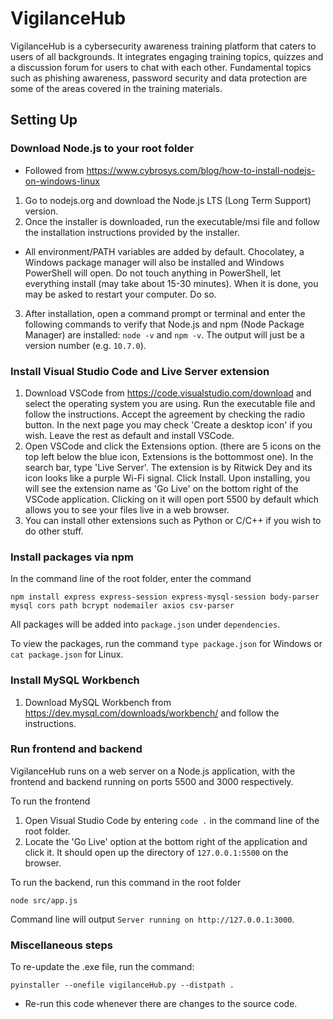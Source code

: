 # VigilanceHub
VigilanceHub is a cybersecurity awareness training platform that caters to users of all backgrounds. It integrates engaging training topics, quizzes and a discussion forum for users to chat with each other. Fundamental topics such as phishing awareness, password security and data protection are some of the areas covered in the training materials.

## Setting Up
### Download Node.js to your root folder
* Followed from https://www.cybrosys.com/blog/how-to-install-nodejs-on-windows-linux

1. Go to nodejs.org and download the Node.js LTS (Long Term Support) version.
2. Once the installer is downloaded, run the executable/msi file and follow the installation instructions provided by the installer.

* All environment/PATH variables are added by default. Chocolatey, a Windows package manager will also be installed and Windows PowerShell will open. Do not touch anything in PowerShell, let everything install (may take about 15-30 minutes). When it is done, you may be asked to restart your computer. Do so.

3. After installation, open a command prompt or terminal and enter the following commands to verify that Node.js and npm (Node Package Manager) are installed: ```node -v``` and ```npm -v```. The output will just be a version number (e.g. ```10.7.0```).

### Install Visual Studio Code and Live Server extension
1. Download VSCode from https://code.visualstudio.com/download and select the operating system you are using. Run the executable file and follow the instructions. Accept the agreement by checking the radio button. In the next page you may check 'Create a desktop icon' if you wish. Leave the rest as default and install VSCode.
2. Open VSCode and click the Extensions option. (there are 5 icons on the top left below the blue icon, Extensions is the bottommost one). In the search bar, type 'Live Server'. The extension is by Ritwick Dey and its icon looks like a purple Wi-Fi signal. Click Install. Upon installing, you will see the extension name as 'Go Live' on the bottom right of the VSCode application. Clicking on it will open port 5500 by default which allows you to see your files live in a web browser.
3. You can install other extensions such as Python or C/C++ if you wish to do other stuff.

### Install packages via npm
In the command line of the root folder, enter the command
```
npm install express express-session express-mysql-session body-parser mysql cors path bcrypt nodemailer axios csv-parser
```
All packages will be added into ```package.json``` under ```dependencies```.

To view the packages, run the command ```type package.json``` for Windows or ```cat package.json``` for Linux.

### Install MySQL Workbench
1. Download MySQL Workbench from https://dev.mysql.com/downloads/workbench/ and follow the instructions.

### Run frontend and backend
VigilanceHub runs on a web server on a Node.js application, with the frontend and backend running on ports 5500 and 3000 respectively.

To run the frontend
1. Open Visual Studio Code by entering ```code .``` in the command line of the root folder.
2. Locate the 'Go Live' option at the bottom right of the application and click it. It should open up the directory of ```127.0.0.1:5500``` on the browser.

To run the backend, run this command in the root folder
```
node src/app.js
```
Command line will output ```Server running on http://127.0.0.1:3000```.

### Miscellaneous steps
To re-update the .exe file, run the command:
```
pyinstaller --onefile vigilanceHub.py --distpath .
```
* Re-run this code whenever there are changes to the source code.
